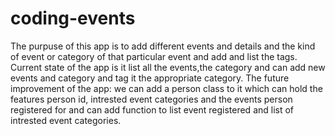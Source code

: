 # coding-events

The purpuse of this app is to add different events and details and the kind of event or category of that particular event and add and list the tags.
Current state of the app is it list all the events,the category and can add new events and category and tag it the appropriate category.
The future improvement of the app: we can add a person class to it which can hold the features person id, intrested event categories and the events person registered for and can add function to list event registered and list of intrested event categories. 

